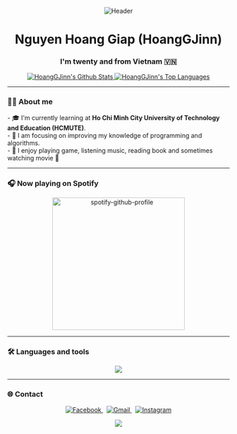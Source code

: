 <p align="center">
  <img src="https://capsule-render.vercel.app/api?type=wave&color=0:00c6ff,100:0072ff&height=280&section=header&text=Hi!%20I'm%20HoangGJinn&fontSize=70&fontAlignY=38&animation=twinkling&fontColor=ffffff" alt="Header"/>
</p>

<div id="user-content-toc" align="center">
  <h1 align="center">Nguyen Hoang Giap (HoangGJinn)</h1>
  <h3 align="center">I'm twenty and from Vietnam 🇻🇳</h3>
</div>

<div align="center">
  <p align="center">
    <a href="https://github.com/anuraghazra/github-readme-stats">
      <img alt="HoangGJinn's Github Stats" src="https://github-readme-stats.vercel.app/api?username=HoangGJinn&show_icons=true&count_private=true&theme=react&hide_border=true&bg_color=0D1117" />
    </a>
    <a href="https://github.com/anuraghazra/github-readme-stats">
      <img alt="HoangGJinn's Top Languages" src="https://github-readme-stats.vercel.app/api/top-langs/?username=HoangGJinn&langs_count=6&layout=compact&theme=react&hide_border=true&bg_color=0D1117" />
    </a>
  </p>
</div>

---

### 👨‍💻 About me

<p>
  - 🎓 I'm currently learning at <b>Ho Chi Minh City University of Technology and Education (HCMUTE)</b>.
  <br/>
  - 🌱 I am focusing on improving my knowledge of programming and algorithms.
  <br/>
  - 🎸 I enjoy playing game, listening music, reading book and sometimes watching movie 🎥
</p>

---
### 🎧 Now playing on Spotify
<p align="center">
  <a href="https://github.com/kittinan/spotify-github-profile">
    <img src="https://spotify-github-profile.kittinanx.com/api/view?uid=xvhvta8gzgoncda93br6fzlwv&cover_image=false&theme=default&show_offline=false&background_color=ffffff&interchange=false&bar_color=53b14f&bar_color_cover=false" 
         alt="spotify-github-profile" 
         width="300" 
         height="300"/>
  </a>
</p>

---

### 🛠️ Languages and tools

<p align="center">
  <a href="https://skillicons.dev">
    <img src="https://skillicons.dev/icons?i=cpp,java,cs,js,html,css,bootstrap,vscode,visualstudio,git,github,spotify" />
  </a>
</p>

---

### 🌐 Contact

<p align="center">
  <a href="https://www.facebook.com/hoanggiap1803">
    <img src="https://img.shields.io/badge/Facebook-1877F2?style=for-the-badge&logo=facebook&logoColor=white" alt="Facebook">
  </a>
  &nbsp;
  <a href="mailto:nguyenhoanggiap2005@gmail.com">
    <img src="https://img.shields.io/badge/Gmail-D14836?style=for-the-badge&logo=gmail&logoColor=white" alt="Gmail">
  </a>
  &nbsp;
  <a href="https://www.instagram.com/marrflan">
    <img src="https://img.shields.io/badge/Instagram-E4405F?style=for-the-badge&logo=instagram&logoColor=white" alt="Instagram">
  </a>
</p>

<p align="center">
  <img src="https://capsule-render.vercel.app/api?type=waving&color=0:00c6ff,100:0072ff&height=150&section=footer"/>
</p>
